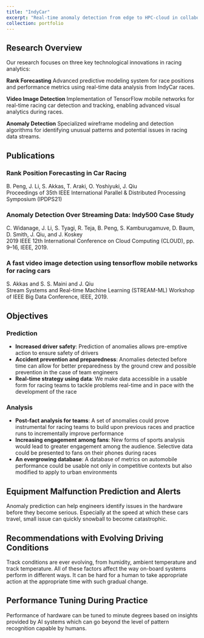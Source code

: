 ```yaml
---
title: "IndyCar"
excerpt: "Real-time anomaly detection from edge to HPC-cloud in collaboration with Indycar and Intel.<br/><img src='/JudyFox/images/indycarimage.png'>"
collection: portfolio
---
```

## Research Overview

Our research focuses on three key technological innovations in racing analytics:

**Rank Forecasting**
Advanced predictive modeling system for race positions and performance metrics using real-time data analysis from IndyCar races.

**Video Image Detection**
Implementation of TensorFlow mobile networks for real-time racing car detection and tracking, enabling advanced visual analytics during races.

**Anomaly Detection**
Specialized wireframe modeling and detection algorithms for identifying unusual patterns and potential issues in racing data streams.

## Publications

### Rank Position Forecasting in Car Racing
B. Peng, J. Li, S. Akkas, T. Araki, O. Yoshiyuki, J. Qiu  
Proceedings of 35th IEEE International Parallel & Distributed Processing Symposium (IPDPS21)

### Anomaly Detection Over Streaming Data: Indy500 Case Study
C. Widanage, J. Li, S. Tyagi, R. Teja, B. Peng, S. Kamburugamuve, D. Baum, D. Smith, J. Qiu, and J. Koskey  
2019 IEEE 12th International Conference on Cloud Computing (CLOUD), pp. 9–16, IEEE, 2019.

### A fast video image detection using tensorflow mobile networks for racing cars
S. Akkas and S. S. Maini and J. Qiu  
Stream Systems and Real-time Machine Learning (STREAM-ML) Workshop of IEEE Big Data Conference, IEEE, 2019.

## Objectives

### Prediction
- **Increased driver safety**: Prediction of anomalies allows pre-emptive action to ensure safety of drivers
- **Accident prevention and preparedness**: Anomalies detected before time can allow for better preparedness by the ground crew and possible prevention in the case of team engineers
- **Real-time strategy using data**: We make data accessible in a usable form for racing teams to tackle problems real-time and in pace with the development of the race

### Analysis
- **Post-fact analysis for teams**: A set of anomalies could prove instrumental for racing teams to build upon previous races and practice runs to incrementally improve performance
- **Increasing engagement among fans**: New forms of sports analysis would lead to greater engagement among the audience. Selective data could be presented to fans on their phones during races
- **An evergrowing database**: A database of metrics on automobile performance could be usable not only in competitive contexts but also modified to apply to urban environments

## Equipment Malfunction Prediction and Alerts

Anomaly prediction can help engineers identify issues in the hardware before they become serious. Especially at the speed at which these cars travel, small issue can quickly snowball to become catastrophic.

## Recommendations with Evolving Driving Conditions

Track conditions are ever evolving, from humidity, ambient temperature and track temperature. All of these factors affect the way on-board systems perform in different ways. It can be hard for a human to take appropriate action at the appropriate time with such gradual change.

## Performance Tuning During Practice

Performance of hardware can be tuned to minute degrees based on insights provided by AI systems which can go beyond the level of pattern recognition capable by humans.


